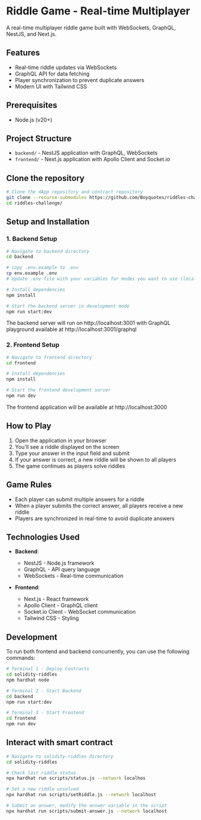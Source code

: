 # Riddle Game - Real-time Multiplayer

A real-time multiplayer riddle game built with WebSockets, GraphQL, NestJS, and Next.js.

## Features

- Real-time riddle updates via WebSockets
- GraphQL API for data fetching
- Player synchronization to prevent duplicate answers
- Modern UI with Tailwind CSS

## Prerequisites

- Node.js (v20+)

## Project Structure

- `backend/` - NestJS application with GraphQL, WebSockets
- `frontend/` - Next.js application with Apollo Client and Socket.io


## Clone the repository

```bash
# Clone the dApp repository and contract repository
git clone --recurse-submodules https://github.com/Boyquotes/riddles-challenge.git
cd riddles-challenge/
```

## Setup and Installation

### 1. Backend Setup

```bash
# Navigate to backend directory
cd backend

# copy .env.example to .env
cp env.example .env
# Update .env file with your variables for modes you want to use (local or testnet)

# Install dependencies
npm install

# Start the backend server in development mode
npm run start:dev
```

The backend server will run on http://localhost:3001 with GraphQL playground available at http://localhost:3001/graphql

### 2. Frontend Setup

```bash
# Navigate to frontend directory
cd frontend

# Install dependencies
npm install

# Start the frontend development server
npm run dev
```

The frontend application will be available at http://localhost:3000

## How to Play

1. Open the application in your browser
2. You'll see a riddle displayed on the screen
3. Type your answer in the input field and submit
4. If your answer is correct, a new riddle will be shown to all players
5. The game continues as players solve riddles

## Game Rules

- Each player can submit multiple answers for a riddle
- When a player submits the correct answer, all players receive a new riddle
- Players are synchronized in real-time to avoid duplicate answers

## Technologies Used

- **Backend**:
  - NestJS - Node.js framework
  - GraphQL - API query language
  - WebSockets - Real-time communication

- **Frontend**:
  - Next.js - React framework
  - Apollo Client - GraphQL client
  - Socket.io Client - WebSocket communication
  - Tailwind CSS - Styling

## Development

To run both frontend and backend concurrently, you can use the following commands:

```bash
# Terminal 1 - Deploy Contracts
cd solidity-riddles
npm hardhat node

# Terminal 2 - Start Backend
cd backend
npm run start:dev

# Terminal 3 - Start Frontend
cd frontend
npm run dev
```

## Interact with smart contract

```bash
# Navigate to solidity-riddles directory
cd solidity-riddles

# Check last riddle status
npx hardhat run scripts/status.js --network localhos

# Set a new riddle unsolved
npx hardhat run scripts/setRiddle.js --network localhost

# Submit an answer, modify the answer variable in the script
npx hardhat run scripts/submit-answer.js --network localhost
```

